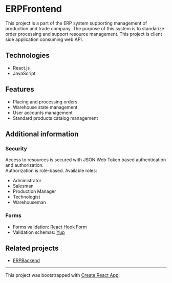 # ERPFrontend
This project is a part of the ERP system supporting management of production and trade company. The purpose of this system is to standarize order processing and support resource management. This project is client side application consuming web API. 

## Technologies
* React.js 
* JavaScript

## Features
* Placing and processing orders
* Warehouse state management
* User accounts management
* Standard products catalog management

## Additional information
### Security
Access to resources is secured with JSON Web Token based authentication and authorization. <br />
Authorization is role-based. Available roles:
* Administrator
* Salesman
* Production Manager
* Technologist
* Warehouseman

### Forms
* Forms validation: [React Hook Form](https://react-hook-form.com/)
* Validation schemas: [Yup](https://github.com/jquense/yup)

## Related projects
* [ERPBackend](https://github.com/kp1258/ERPBackend)
-----------
This project was bootstrapped with [Create React App](https://github.com/facebook/create-react-app).
